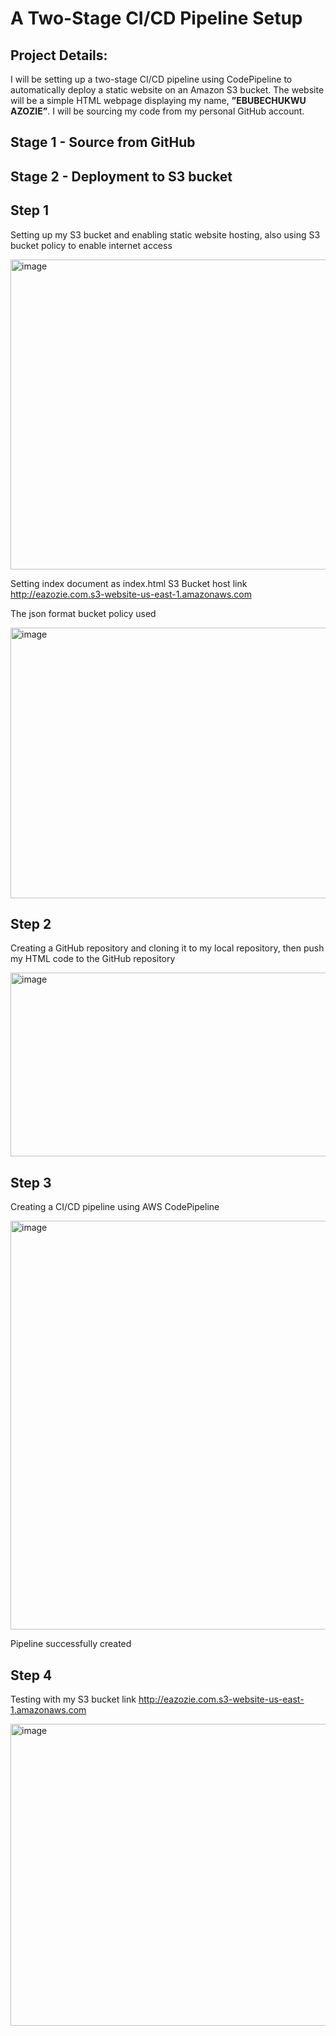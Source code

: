 # A Two-Stage CI/CD Pipeline Setup 


## Project Details:

I will be setting up a two-stage CI/CD pipeline using CodePipeline to automatically deploy a static website on an Amazon S3 bucket.
The website will be a simple HTML webpage displaying my name, **”EBUBECHUKWU AZOZIE”**.
I will be sourcing my code from my personal GitHub account.

## Stage 1 - Source from GitHub 
## Stage 2 - Deployment to S3 bucket 


## Step 1

Setting up my S3 bucket and enabling static website hosting, also using S3 bucket policy to enable internet access

<img width="975" height="496" alt="image" src="https://github.com/user-attachments/assets/f05bc53a-190a-47e2-ab65-ebd26f6cb029" />



Setting index document as index.html
S3 Bucket host link http://eazozie.com.s3-website-us-east-1.amazonaws.com

The json format bucket policy used


<img width="975" height="433" alt="image" src="https://github.com/user-attachments/assets/e590afc7-69d2-4bce-81a5-a0341cbc6b80" />


## Step 2

Creating a GitHub repository and cloning it to my local repository, then push my HTML code to the GitHub repository 



<img width="975" height="294" alt="image" src="https://github.com/user-attachments/assets/2e8bcf06-8edc-42b0-ae7c-db1a5e9f8646" />


## Step 3

Creating a CI/CD pipeline using AWS CodePipeline

<img width="975" height="654" alt="image" src="https://github.com/user-attachments/assets/b21fdb93-fe5d-4ed3-81e7-12d022a5e6f3" />

Pipeline successfully created  



## Step 4

Testing with my S3 bucket link http://eazozie.com.s3-website-us-east-1.amazonaws.com


<img width="975" height="483" alt="image" src="https://github.com/user-attachments/assets/42929fac-7eb5-4f72-97bc-ec5c76327d3f" />




